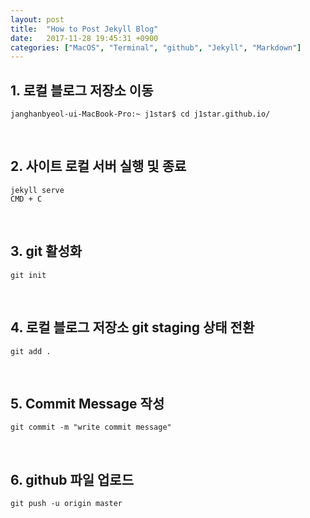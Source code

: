 ```yaml
---
layout: post
title:  "How to Post Jekyll Blog"
date:   2017-11-28 19:45:31 +0900
categories: ["MacOS", "Terminal", "github", "Jekyll", "Markdown"]
---
```


## 1. 로컬 블로그 저장소 이동
	janghanbyeol-ui-MacBook-Pro:~ j1star$ cd j1star.github.io/
<br/>

## 2. 사이트 로컬 서버 실행 및 종료
	jekyll serve
	CMD + C
<br/>

## 3. git 활성화
	git init
<br/>

## 4. 로컬 블로그 저장소 git staging 상태 전환
	git add .
<br/>

## 5. Commit Message 작성
	git commit -m "write commit message"
<br/>

## 6. github 파일 업로드
	git push -u origin master